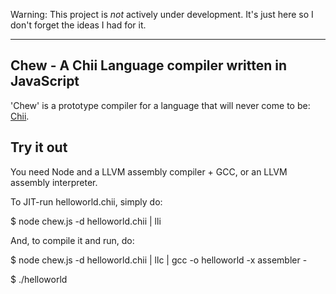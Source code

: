 Warning: This project is *not* actively under development. It's just here so I don't forget the ideas I had for it.

* * *

Chew - A Chii Language compiler written in JavaScript
--------------------------------------------------------

'Chew' is a prototype compiler for a language that will never come to be: [Chii][chiihp].

[chiihp]: http://n2liquid.wordpress.com/category/chii-language/

Try it out
----------

You need Node and a LLVM assembly compiler + GCC, or an LLVM assembly interpreter.

To JIT-run helloworld.chii, simply do:

$ node chew.js -d helloworld.chii | lli

And, to compile it and run, do:

$ node chew.js -d helloworld.chii | llc | gcc -o helloworld -x assembler -

$ ./helloworld
